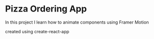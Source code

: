 # Pizza Ordering App

In this project I learn how to animate components using Framer Motion

created using create-react-app
